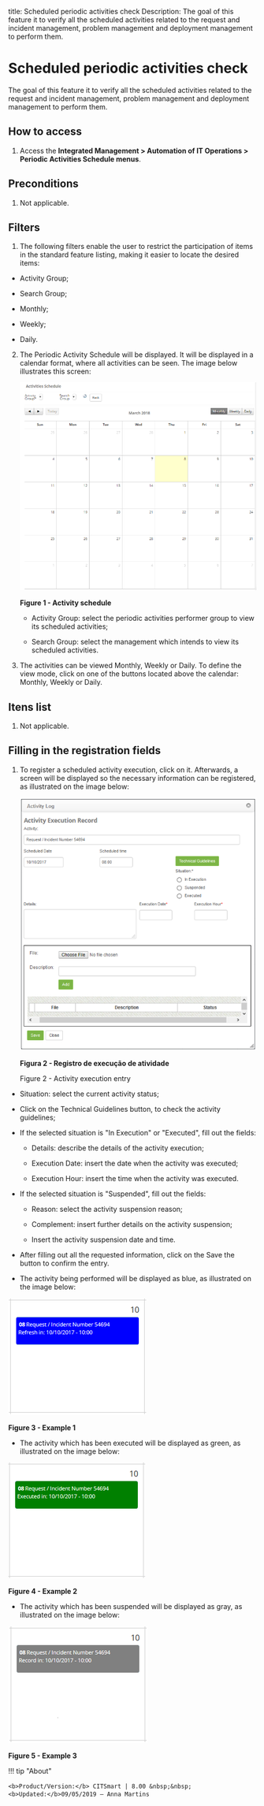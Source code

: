 title: Scheduled periodic activities check
Description: The goal of this feature it to verify all the scheduled activities related to the request and incident management, problem management and deployment management to perform them.

# Scheduled periodic activities check

The goal of this feature it to verify all the scheduled activities related to the request and incident management, problem management and deployment management to perform them.

How to access
-----------

1.  Access the **Integrated Management > Automation of IT Operations > Periodic Activities Schedule menus**.

Preconditions
------------

1.  Not applicable.

Filters
------

1.  The following filters enable the user to restrict the participation of items in the standard feature listing, making it easier to locate the desired items:

   - Activity Group;
   
   - Search Group;
   
   - Monthly;
   
   - Weekly;
   
   - Daily.

2. The Periodic Activity Schedule will be displayed. It will be displayed in a calendar format, where all activities can be seen. The image below illustrates this screen:
    
    ![figure](images/schedule-1.png)
    
    **Figure 1 - Activity schedule**

    - Activity Group: select the periodic activities performer group to view its scheduled activities;

    - Search Group: select the management which intends to view its scheduled activities.

3. The activities can be viewed Monthly, Weekly or Daily. To define the view mode, click on one of the buttons located above the calendar: Monthly, Weekly or Daily.

Itens list
----------

1.  Not applicable.

Filling in the registration fields
---------------------------------

1.  To register a scheduled activity execution, click on it. Afterwards, a screen will be displayed so the necessary information can be registered, as illustrated on the image below:

    ![figure](images/schedule-2.png)
    
    **Figura 2 - Registro de execução de atividade**

    Figure 2 - Activity execution entry

   - Situation: select the current activity status;
  
   - Click on the Technical Guidelines button, to check the activity guidelines;
   
   - If the selected situation is "In Execution" or "Executed", fill out the fields:

     - Details: describe the details of the activity execution;
     
     - Execution Date: insert the date when the activity was executed;
     
     - Execution Hour: insert the time when the activity was executed.
   
   - If the selected situation is "Suspended", fill out the fields:

     - Reason: select the activity suspension reason;
     
     - Complement: insert further details on the activity suspension;
     
     - Insert the activity suspension date and time.

   - After filling out all the requested information, click on the Save the button to confirm the entry.
   
   - The activity being performed will be displayed as blue, as illustrated on the image below:
    
   ![figure](images/schedule-3.png)
    
   **Figure 3 - Example 1**

   -  The activity which has been executed will be displayed as green, as illustrated on the image below:

   ![figure](images/schedule-4.png)
    
   **Figure 4 - Example 2**

   -  The activity which has been suspended will be displayed as gray, as illustrated on the image below:

   ![figure](images/schedule-5.png)
    
   **Figure 5 - Example 3**
    
!!! tip "About"

    <b>Product/Version:</b> CITSmart | 8.00 &nbsp;&nbsp;
    <b>Updated:</b>09/05/2019 – Anna Martins
